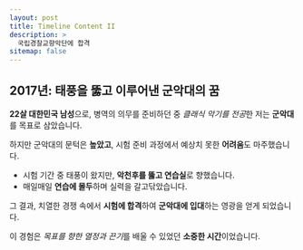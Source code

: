 ```yaml
---
layout: post
title: Timeline Content II
description: >
  국립경찰교향악단에 합격
sitemap: false
---
```


<body>
  <div class="timeline">
    <h2>2017년: 태풍을 뚫고 이루어낸 군악대의 꿈</h2>
    <p>
      <strong>22살 대한민국 남성</strong>으로, 병역의 의무를 준비하던 중 <em>클래식 악기를 전공</em>한 저는 <strong>군악대</strong>를 목표로 삼았습니다.
    </p>
    <p>
      하지만 군악대의 문턱은 <strong>높았고</strong>, 시험 준비 과정에서 예상치 못한 <strong>어려움</strong>도 마주했습니다.
    </p>
    <ul>
      <li>시험 기간 중 태풍이 왔지만, <strong>악천후를 뚫고 연습실</strong>로 향했습니다.</li>
      <li>매일매일 <strong>연습에 몰두</strong>하며 실력을 갈고닦았습니다.</li>
    </ul>
    <p>
      그 결과, 치열한 경쟁 속에서 <strong>시험에 합격</strong>하여 <strong>군악대에 입대</strong>하는 영광을 얻게 되었습니다.
    </p>
    <p>
      이 경험은 <em>목표를 향한 열정과 끈기</em>를 배울 수 있었던 <strong>소중한 시간</strong>이었습니다.
    </p>
  </div>
</body>
